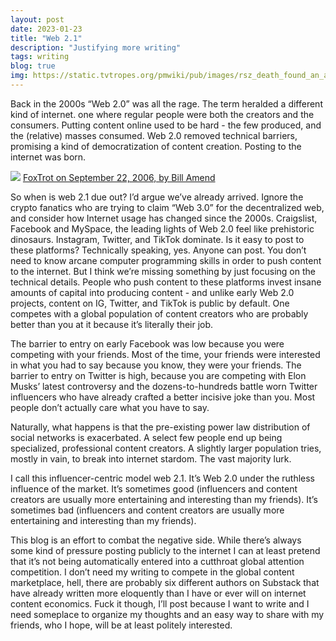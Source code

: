 ```yaml
---
layout: post
date: 2023-01-23
title: "Web 2.1"
description: "Justifying more writing"
tags: writing
blog: true
img: https://static.tvtropes.org/pmwiki/pub/images/rsz_death_found_an_author_writing_his_life_5037141816.png
---
```


Back in the 2000s “Web 2.0” was all the rage. The term heralded a different kind of internet. one where regular people were both the creators and the consumers. Putting content online used to be hard - the few produced, and the (relative) masses consumed. Web 2.0 removed technical barriers, promising a kind of democratization of content creation. Posting to the internet was born.

![](/images/foxtrot-web-21.png)
[FoxTrot on September 22, 2006, by Bill Amend](https://www.gocomics.com/foxtrot/2006/09/22)

So when is web 2.1 due out? I’d argue we’ve already arrived. Ignore the crypto fanatics who are trying to claim “Web 3.0” for the decentralized web, and consider how Internet usage has changed since the 2000s. Craigslist, Facebook and MySpace, the leading lights of Web 2.0 feel like prehistoric dinosaurs. Instagram, Twitter, and TikTok dominate. Is it easy to post to these platforms? Technically speaking, yes. Anyone can post. You don’t need to know arcane computer programming skills in order to push content to the internet. But I think we’re missing something by just focusing on the technical details. People who push content to these platforms invest insane amounts of capital into producing content - and unlike early Web 2.0 projects, content on IG, Twitter, and TikTok is public by default. One competes with a global population of content creators who are probably better than you at it because it’s literally their job.

The barrier to entry on early Facebook was low because you were competing with your friends. Most of the time, your friends were interested in what you had to say because you know, they were your friends. The barrier to entry on Twitter is high, because you are competing with Elon Musks’ latest controversy and the dozens-to-hundreds battle worn Twitter influencers who have already crafted a better incisive joke than you. Most people don’t actually care what you have to say.

Naturally, what happens is that the pre-existing power law distribution of social networks is exacerbated. A select few people end up being specialized, professional content creators. A slightly larger population tries, mostly in vain, to break into internet stardom. The vast majority lurk.

I call this influencer-centric model web 2.1. It’s Web 2.0 under the ruthless influence of the market. It’s sometimes good (influencers and content creators are usually more entertaining and interesting than my friends). It’s sometimes bad (influencers and content creators are usually more entertaining and interesting than my friends).

This blog is an effort to combat the negative side. While there’s always some kind of pressure posting publicly to the internet I can at least pretend that it’s not being automatically entered into a cutthroat global attention competition. I don’t need my writing to compete in the global content marketplace, hell, there are probably six different authors on Substack that have already written more eloquently than I have or ever will on internet content economics. Fuck it though, I’ll post because I want to write and I need someplace to organize my thoughts and an easy way to share with my friends, who I hope, will be at least politely interested.
